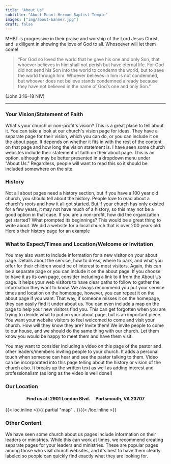 ```yaml
---
title: "About Us"
subtitle: "About Mount Hermon Baptist Temple"
images: ["img/about-banner.jpg"]
draft: false
---
```


MHBT is progressive in their praise and worship of the Lord Jesus Christ, and is diligent in showing the love of God to all. Whosoever will let them come!

> “For God so loved the world that he gave his one and only Son, that whoever believes in him shall not perish but have eternal life. For God did not send his Son into the world to condemn the world, but to save the world through him. Whoever believes in him is not condemned, but whoever does not believe stands condemned already because they have not believed in the name of God’s one and only Son.”

(John 3:16–18 NIV)

---
### Your Vision/Statement of Faith
What's your church or non-profit's vision? This is a great place to tell about it. You can take a look at our church's vision page for ideas. They have a separate page for their vision, which you can do, or you can include it on the about page. It depends on whether it fits in with the rest of the content on that page and how long the vision statement is.
I have seen some church websites include their statement of faith on their about page. This is an option, although may be better presented in a dropdown menu under "About Us." Regardless, people will want to read this so it should be included somewhere on the site.

### History
Not all about pages need a history section, but if you have a 100 year old church, you should tell about the history. People love to read about a church's roots and how it all got started. But if your church has only existed for a few years, it may not have much of a history, so this may not be a good option in that case.
If you are a non-profit, how did the organization get started? What prompted its beginnings? This would be a great thing to write about.
We did a website for a local church that is over 200 years old. Here's their history page for an example

### What to Expect/Times and Location/Welcome or Invitation
You may also want to include information for a new visitor on your about page. Details about the service, how to dress, where to park, and what you offer for their children would be of interest to most visitors. Again, this can be a separate page or you can include it on the about page. If you choose to have it as its own page, consider including a link to it from the About Us page. It helps your web visitors to have clear paths to follow to gather the information they want to know. We always recommend you put your service times and location on the homepage, however, you can repeat it on the about page if you want. That way, if someone misses it on the homepage, they can easily find it under about us. You can even include a map on the page to help your new visitors find you. This can get forgotten when you are trying to decide what to put on your about page, but is an important piece. You want your website visitors to feel welcomed to come and visit your church. How will they know they are? Invite them! We invite people to come to our house, and  we should do the same thing with our church. Let them know you would be happy to meet them and have them visit.

You may want to consider including a video on this page of the pastor and other leaders/members inviting people to your church. It adds a personal touch when someone can hear and see the pastor talking to them. Video can be incorporated into this page telling about the history or vision of the church also. It breaks up the written text as well as adding interest and professionalism (as long as the video is well done!)

### Our Location
<h4 style="align-content: center; text-align: center"><strong>Find us at:</strong> 2901 London Blvd. <i class="fa-solid fa-fire-flame-curved" style="font-size:small;padding: 0 2px 0 2px;margin: 0 5px 0 5px;"></i> Portsmouth, VA 23707</h4>

{{< loc.inline >}}{{ partial "map" . }}{{< /loc.inline >}}

### Other Content
We have seen some church about us pages include information on their leaders or ministries. While this can work at times, we recommend creating separate pages for your leaders and ministries. These are popular pages among those who visit church websites, and it's best to have them clearly labeled so people can quickly find exactly what they are looking for.